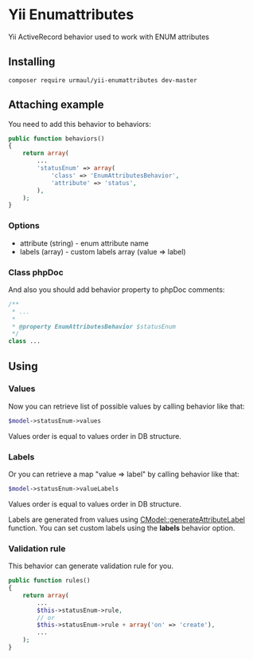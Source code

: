 # Yii Enumattributes

Yii ActiveRecord behavior used to work with ENUM attributes

## Installing

```
composer require urmaul/yii-enumattributes dev-master
```

## Attaching example

You need to add this behavior to behaviors:

```php
public function behaviors()
{
    return array(
        ...
        'statusEnum' => array(
            'class' => 'EnumAttributesBehavior',
            'attribute' => 'status',
        ),
    );
}
```

### Options

* attribute (string) - enum attribute name
* labels (array) - custom labels array (value => label)

### Class phpDoc

And also you should add behavior property to phpDoc comments:

```php
/**
 * ...
 * 
 * @property EnumAttributesBehavior $statusEnum
 */
class ...
```

## Using

### Values

Now you can retrieve list of possible values by calling behavior like that:

```php
$model->statusEnum->values
```

Values order is equal to values order in DB structure.

### Labels

Or you can retrieve a map "value => label" by calling behavior like that:

```php
$model->statusEnum->valueLabels
```

Values order is equal to values order in DB structure.

Labels are generated from values using [CModel::generateAttributeLabel](http://www.yiiframework.com/doc/api/1.1/CModel#generateAttributeLabel-detail) function. You can set custom labels using the **labels**  behavior option.

### Validation rule

This behavior can generate validation rule for you.

```php
public function rules()
{
    return array(
        ...
        $this->statusEnum->rule,
        // or
        $this->statusEnum->rule + array('on' => 'create'),
        ...
    );
}
```
